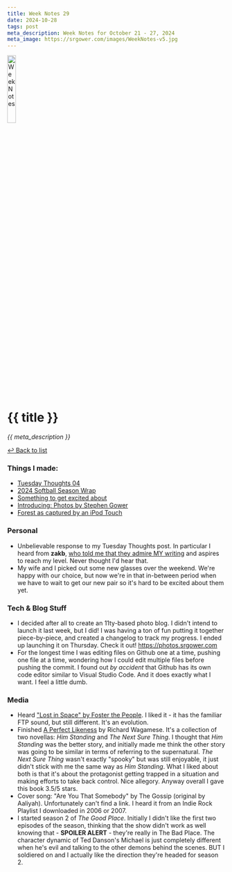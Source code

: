 ```yaml
---
title: Week Notes 29
date: 2024-10-28
tags: post
meta_description: Week Notes for October 21 - 27, 2024
meta_image: https://srgower.com/images/WeekNotes-v5.jpg
---
```


<img src="/images/WeekNotes-v5.jpg" width="20%" height="20%" alt="Week Notes" />

# {{ title }}

*{{ meta_description }}*

[↩ Back to list](/weeknotes/)

### Things I made:

- [Tuesday Thoughts 04](https://lwgrs.bearblog.dev/tuesday-04/) 
- [2024 Softball Season Wrap](https://lwgrs.bearblog.dev/2024-softball/) 
- [Something to get excited about](https://lwgrs.bearblog.dev/excited/)
- [Introducing: Photos by Stephen Gower](https://lwgrs.bearblog.dev/introducing-photos-by-stephen-gower/)
- [Forest as captured by an iPod Touch](https://lwgrs.bearblog.dev/forest-ipod/) 

### Personal

- Unbelievable response to my Tuesday Thoughts post. In particular I heard from **zakb**, [who told me that they admire MY writing](https://mountains.social/@zakb/113355597993137859) and aspires to reach my level. Never thought I'd hear that. 
- My wife and I picked out some new glasses over the weekend. We're happy with our choice, but now we're in that in-between period when we have to wait to get our new pair so it's hard to be excited about them yet. 

### Tech & Blog Stuff

- I decided after all to create an 11ty-based photo blog. I didn't intend to launch it last week, but I did! I was having a ton of fun putting it together piece-by-piece, and created a changelog to track my progress. I ended up launching it on Thursday. Check it out! https://photos.srgower.com 
- For the longest time I was editing files on Github one at a time, pushing one file at a time, wondering how I could edit multiple files before pushing the commit. I found out *by accident* that Github has its own code editor similar to Visual Studio Code. And it does exactly what I want. I feel a little dumb. 

### Media

- Heard ["Lost in Space" by Foster the People](https://fosterthepeople.lnk.to/paradisestateofmind). I liked it - it has the familiar FTP sound, but still different. It's an evolution.
- Finished [A Perfect Likeness](https://www.orcabook.com/A-Perfect-Likeness) by Richard Wagamese. It's a collection of two novellas: *Him Standing* and *The Next Sure Thing*. I thought that *Him Standing* was the better story, and initially made me think the other story was going to be similar in terms of referring to the supernatural. *The Next Sure Thing* wasn't exactly "spooky" but was still enjoyable, it just didn't stick with me the same way as *Him Standing*. What I liked about both is that it's about the protagonist getting trapped in a situation and making efforts to take back control. Nice allegory. Anyway overall I gave this book 3.5/5 stars.
- Cover song: "Are You That Somebody" by The Gossip (original by Aaliyah). Unfortunately can't find a link. I heard it from an Indie Rock Playlist I downloaded in 2006 or 2007. 
- I started season 2 of *The Good Place*. Initially I didn't like the first two episodes of the season, thinking that the show didn't work as well knowing that - **SPOILER ALERT** - they're really in The Bad Place. The character dynamic of Ted Danson's Michael is just completely different when he's evil and talking to the other demons behind the scenes. BUT I soldiered on and I actually like the direction they're headed for season 2.

